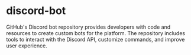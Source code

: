 # discord-bot
GitHub's Discord bot repository provides developers with code and resources to create custom bots for the platform. The repository includes tools to interact with the Discord API, customize commands, and improve user experience.
